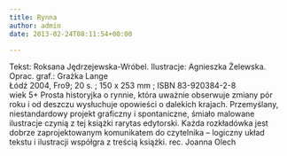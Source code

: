 ```yaml
---
title: Rynna
author: admin
date: 2013-02-24T08:11:54+00:00

---
```


  Tekst: Roksana Jędrzejewska-Wróbel. Ilustracje: Agnieszka Żelewska. Oprac. graf.: Grażka Lange<br /> Łódź 2004, Fro9; 20 s. ; 150 x 253 mm ; ISBN 83-920384-2-8<br /> wiek 5+
Prosta historyjka o rynnie, która uważnie obserwuje zmiany pór roku i od deszczu wysłuchuje opowieści o dalekich krajach. Przemyślany, niestandardowy projekt graficzny i spontaniczne, śmiało malowane ilustracje czynią z tej książki rarytas edytorski. Każda rozkładówka jest dobrze zaprojektowanym komunikatem do czytelnika – logiczny układ tekstu i ilustracji współgra z treścią książki.
rec. Joanna Olech
